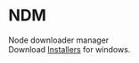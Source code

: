 # NDM
Node downloader manager<br>
Download <a href="https://github.com/soul2eat/ndm/releases">Installers</a> for windows.

